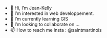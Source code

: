 - 👋 Hi, I’m Jean-Kelly
- 👀 I’m interested in web developpement.
- 🌱 I’m currently learning GIS 
- 💞️ I’m looking to collaborate on ...
- 📫 How to reach me insta : @saintmartinois

<!---
john1340a/john1340a is a ✨ special ✨ repository because its `README.md` (this file) appears on your GitHub profile.
You can click the Preview link to take a look at your changes.
--->
